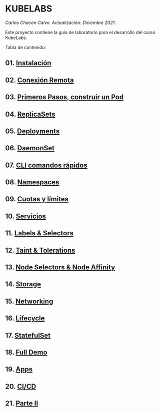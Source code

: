 # KUBELABS <!-- omit in TOC -->
*Carlos Chacón Calvo. Actualización: Diciembre 2021.*

Este proyecto contiene la guía de laboratorio para el desarrollo del curso KubeLabs. <!-- omit in TOC -->

Tabla de contenido:

## 01. [Instalación](./01.Instalación.md)
## 02. [Conexión Remota](./02.ConexionRemota.md)
## 03. [Primeros Pasos, construir un Pod](./03.PrimerosPasos.md)
## 04. [ReplicaSets](./04.ReplicaSets.md)
## 05. [Deployments](./05.Deployments.md)
## 06. [DaemonSet](./06.DaemonSet.md)
## 07. [CLI comandos rápidos](./07.CLI.md)
## 08. [Namespaces](./08.Namespaces.md)
## 09. [Cuotas y límites](./09.Cuotas-Limites.md)
## 10. [Servicios](./10.Servicios.md)
## 11. [Labels & Selectors](./11.Labels-Selectors.md)
## 12. [Taint & Tolerations](./12.Taint-Tolerations.md)
## 13. [Node Selectors & Node Affinity](./13.Node_Selectors-Node_Affinity.md)
## 14. [Storage](./14.Storage.md)
## 15. [Networking](./15.Networking.md)
## 16. [Lifecycle](./16.Lifecycle.md)
## 17. [StatefulSet](./17.StatefulSet.md)
## 18. [Full Demo](./18.Full_Demo.md)
## 19. [Apps](./19.Apps.md)
## 20. [CI/CD](./20.CICD.md)
## 21. [Parte II](./21.ParteII.md)


